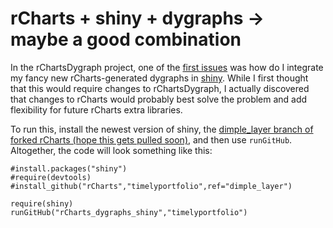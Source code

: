 rCharts + shiny + dygraphs -> maybe a good combination
======================

In the rChartsDygraph project, one of the [first issues](https://github.com/danielkrizian/rCharts_dygraphs/issues/2) was how do I integrate my fancy new rCharts-generated dygraphs in [shiny](http://shiny.rstudio.com/).  While I first thought that this would require changes to rChartsDygraph, I actually discovered that changes to rCharts would probably best solve the problem and add flexibility for future rCharts extra libraries.

To run this, install the newest version of shiny, the [dimple_layer branch of forked rCharts (hope this gets pulled soon)](https://github.com/timelyportfolio/rCharts/tree/dimple_layer), and then use `runGitHub`.  Altogether, the code will look something like this:

```
#install.packages("shiny")
#require(devtools)
#install_github("rCharts","timelyportfolio",ref="dimple_layer")

require(shiny)
runGitHub("rCharts_dygraphs_shiny","timelyportfolio")
```
